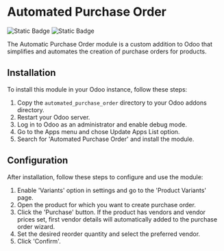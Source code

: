 # Automated Purchase Order

![Static Badge](https://img.shields.io/badge/Status-In_Production-limegreen)
![Static Badge](https://img.shields.io/badge/Odoo-16.0-darkviolet)


The Automatic Purchase Order module is a custom addition to Odoo that simplifies and automates the creation of purchase orders for products.

## Installation

To install this module in your Odoo instance, follow these steps:

1. Copy the `automated_purchase_order` directory to your Odoo addons directory.
2. Restart your Odoo server.
3. Log in to Odoo as an administrator and enable debug mode.
4. Go to the Apps menu and chose Update Apps List option.
5. Search for 'Automated Purchase Order' and install the module.

## Configuration

After installation, follow these steps to configure and use the module:

1. Enable 'Variants' option in settings and go to the 'Product Variants' page.
2. Open the product for which you want to create purchase order.
3. Click the 'Purchase' button. If the product has vendors and vendor prices set, first vendor details will automatically added to the purchase order wizard.
4. Set the desired reorder quantity and select the preferred vendor.
5. Click 'Confirm'.
